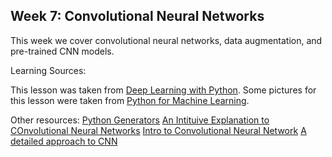 ## Week 7: Convolutional Neural Networks

This week we cover convolutional neural networks, data augmentation, and pre-trained CNN models.  

Learning Sources:

This lesson was taken from [Deep Learning with Python](https://learning.oreilly.com/library/view/deep-learning-with/9781617294433/OEBPS/Text/05.xhtml). Some pictures for this lesson were taken from [Python for Machine Learning](https://learning.oreilly.com/library/view/python-machine-learning/9781787125933/ch15.html).

Other resources:
[Python Generators](https://www.youtube.com/watch?v=bD05uGo_sVI)
[An Intituive Explanation to COnvolutional Neural Networks](https://www.kdnuggets.com/2016/11/intuitive-explanation-convolutional-neural-networks.html/3)
[Intro to Convolutional Neural Network](https://www.youtube.com/watch?v=x_VrgWTKkiM)
[A detailed approach to CNN](https://learning.oreilly.com/videos/understanding-convolutional-neural/9781491978931/9781491978931-video312598)
